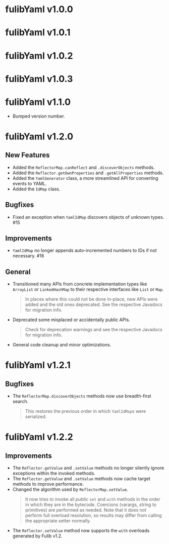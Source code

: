 # fulibYaml v1.0.0

# fulibYaml v1.0.1

# fulibYaml v1.0.2

# fulibYaml v1.0.3

# fulibYaml v1.1.0

* Bumped version number.

# fulibYaml v1.2.0

## New Features

+ Added the `ReflectorMap.canReflect` and `.discoverObjects` methods.
+ Added the `Reflector.getOwnProperties` and `.getAllProperties` methods.
+ Added the `YamlGenerator` class, a more streamlined API for converting events to YAML.
+ Added the `IdMap` class.

## Bugfixes

* Fixed an exception when `YamlIdMap` discovers objects of unknown types. #15

## Improvements

* `YamlIdMap` no longer appends auto-incremented numbers to IDs if not necessary. #16

## General

* Transitioned many APIs from concrete implementation types like `ArrayList` or `LinkedHashMap` to their respective 
  interfaces like `List` or `Map`.
  > In places where this could not be done in-place, new APIs were added and the old ones deprecated.
  > See the respective Javadocs for migration info.
* Deprecated some misplaced or accidentally public APIs.
  > Check for deprecation warnings and see the respective Javadocs for migration info.
* General code cleanup and minor optimizations.

# fulibYaml v1.2.1

## Bugfixes

* The `ReflectorMap.discoverObjects` methods now use breadth-first search.
  > This restores the previous order in which `YamlIdMap`s were serialized.

# fulibYaml v1.2.2

## Improvements

* The `Reflector.getValue` and `.setValue` methods no longer silently ignore exceptions within the invoked methods.
* The `Reflector.getValue` and `.setValue` methods now cache target methods to improve performance.
* Changed the algorithm used by `ReflectorMap.setValue`.
  > It now tries to invoke all *public* `set` and `with` methods in the order in which they are in the bytecode.
  > Coercions (varargs, string to primitives) are performed as needed.
  > Note that it does not perform full overload resolution, so results may differ from calling the appropriate setter normally.
* The `Reflector.setValue` method now supports the `with` overloads generated by Fulib v1.2.
